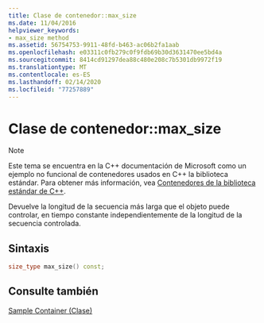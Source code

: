 ```yaml
---
title: Clase de contenedor::max_size
ms.date: 11/04/2016
helpviewer_keywords:
- max_size method
ms.assetid: 56754753-9911-48fd-b463-ac06b2fa1aab
ms.openlocfilehash: e03311c0fb279c0f9fdb69b30d3631470ee5bd4a
ms.sourcegitcommit: 8414cd91297dea88c480e208c7b5301db9972f19
ms.translationtype: MT
ms.contentlocale: es-ES
ms.lasthandoff: 02/14/2020
ms.locfileid: "77257889"
---
```

# <a name="container-classmax_size"></a>Clase de contenedor::max_size

> [!NOTE]
> Este tema se encuentra en la C++ documentación de Microsoft como un ejemplo no funcional de contenedores usados en C++ la biblioteca estándar. Para obtener más información, vea [Contenedores de la biblioteca estándar de C++](../standard-library/stl-containers.md).

Devuelve la longitud de la secuencia más larga que el objeto puede controlar, en tiempo constante independientemente de la longitud de la secuencia controlada.

## <a name="syntax"></a>Sintaxis

```cpp
size_type max_size() const;
```

## <a name="see-also"></a>Consulte también

[Sample Container (Clase)](../standard-library/sample-container-class.md)
